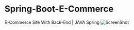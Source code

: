 # Spring-Boot-E-Commerce
 E-Commerce Site With Back-End | JAVA Spring
![ScreenShot](file:///Users/resul/Desktop/Screenshot%202020-08-05%20at%2021.59.03.png)
